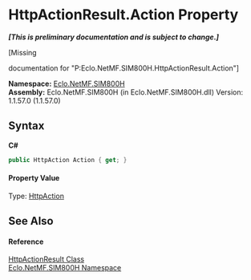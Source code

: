 # HttpActionResult.Action Property 
 _**\[This is preliminary documentation and is subject to change.\]**_

\[Missing <summary> documentation for "P:Eclo.NetMF.SIM800H.HttpActionResult.Action"\]

**Namespace:**&nbsp;<a href="N_Eclo_NetMF_SIM800H">Eclo.NetMF.SIM800H</a><br />**Assembly:**&nbsp;Eclo.NetMF.SIM800H (in Eclo.NetMF.SIM800H.dll) Version: 1.1.57.0 (1.1.57.0)

## Syntax

**C#**<br />
``` C#
public HttpAction Action { get; }
```


#### Property Value
Type: <a href="T_Eclo_NetMF_SIM800H_HttpAction">HttpAction</a>

## See Also


#### Reference
<a href="T_Eclo_NetMF_SIM800H_HttpActionResult">HttpActionResult Class</a><br /><a href="N_Eclo_NetMF_SIM800H">Eclo.NetMF.SIM800H Namespace</a><br />